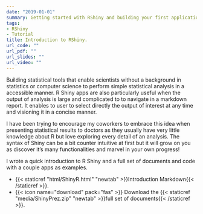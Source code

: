 ```yaml
---
date: "2019-01-01"
summary: Getting started with RShiny and building your first application.
tags:
- RShiny
- Tutorial
title: Introduction to RShiny.
url_code: ""
url_pdf: ""
url_slides: ""
url_video: ""
---
```


Building statistical tools that enable scientists without a background in statistics or computer science to perform simple statistical analysis in a accessible manner. R Shiny apps are also particularly useful when the output of analysis is large and complicated to to navigate in a markdown report. It enables to user to select directly the output of interest at any time and visioning it in a concise manner.

I have been trying to encourage my coworkers to embrace this idea when presenting statistical results to doctors as they usually have very little knowledge about R but love exploring every detail of an analysis. The syntax of Shiny can be a bit counter intuitive at first but it will grow on you as discover it’s many functionalities and marvel in your own progress!

I wrote a quick introduction to R Shiny and a full set of documents and code with a couple apps as examples.

- {{< staticref "html/ShinyR.html" "newtab" >}}Introduction Markdown{{< /staticref >}}.
- {{< icon name="download" pack="fas" >}} Download the {{< staticref "media/ShinyPrez.zip" "newtab" >}}full set of documents{{< /staticref >}}.